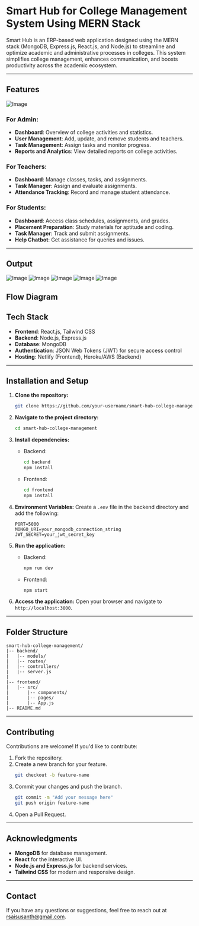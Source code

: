 # Smart Hub for College Management System Using MERN Stack

Smart Hub is an ERP-based web application designed using the MERN stack (MongoDB, Express.js, React.js, and Node.js) to streamline and optimize academic and administrative processes in colleges. This system simplifies college management, enhances communication, and boosts productivity across the academic ecosystem.

---

## Features

![Image](https://github.com/user-attachments/assets/2c68f392-09d6-4410-80fd-ab6cfb6d8bec)

### For Admin:

- **Dashboard**: Overview of college activities and statistics.
- **User Management**: Add, update, and remove students and teachers.
- **Task Management**: Assign tasks and monitor progress.
- **Reports and Analytics**: View detailed reports on college activities.

### For Teachers:

- **Dashboard**: Manage classes, tasks, and assignments.
- **Task Manager**: Assign and evaluate assignments.
- **Attendance Tracking**: Record and manage student attendance.

### For Students:

- **Dashboard**: Access class schedules, assignments, and grades.
- **Placement Preparation**: Study materials for aptitude and coding.
- **Task Manager**: Track and submit assignments.
- **Help Chatbot**: Get assistance for queries and issues.

---

## Output
![Image](https://github.com/user-attachments/assets/c970517e-407a-4aea-a26d-f40b2aae51dd)
![Image](https://github.com/user-attachments/assets/0dd03ee9-c104-4275-a700-6aa91b0214e6)
![Image](https://github.com/user-attachments/assets/39d08496-c041-4c0d-ba61-ac8e03c777ef)
![Image](https://github.com/user-attachments/assets/a384f3d5-495b-4d98-9a67-c1e8cde548e2)
![Image](https://github.com/user-attachments/assets/8d6dc725-1dae-4801-984d-8db6dcfda06a)


## Flow Diagram



## Tech Stack

- **Frontend**: React.js, Tailwind CSS
- **Backend**: Node.js, Express.js
- **Database**: MongoDB
- **Authentication**: JSON Web Tokens (JWT) for secure access control
- **Hosting**: Netlify (Frontend), Heroku/AWS (Backend)

---

## Installation and Setup

1. **Clone the repository:**

   ```bash
   git clone https://github.com/your-username/smart-hub-college-management.git
   ```

2. **Navigate to the project directory:**

   ```bash
   cd smart-hub-college-management
   ```

3. **Install dependencies:**

   - Backend:
     ```bash
     cd backend
     npm install
     ```
   - Frontend:
     ```bash
     cd frontend
     npm install
     ```

4. **Environment Variables:**
   Create a `.env` file in the backend directory and add the following:

   ```env
   PORT=5000
   MONGO_URI=your_mongodb_connection_string
   JWT_SECRET=your_jwt_secret_key
   ```

5. **Run the application:**

   - Backend:
     ```bash
     npm run dev
     ```
   - Frontend:
     ```bash
     npm start
     ```

6. **Access the application:**
   Open your browser and navigate to `http://localhost:3000`.

---

## Folder Structure

```
smart-hub-college-management/
|-- backend/
|   |-- models/
|   |-- routes/
|   |-- controllers/
|   |-- server.js
|
|-- frontend/
|   |-- src/
|       |-- components/
|       |-- pages/
|       |-- App.js
|-- README.md
```

---

## Contributing

Contributions are welcome! If you'd like to contribute:

1. Fork the repository.
2. Create a new branch for your feature.
   ```bash
   git checkout -b feature-name
   ```
3. Commit your changes and push the branch.
   ```bash
   git commit -m "Add your message here"
   git push origin feature-name
   ```
4. Open a Pull Request.

---

## Acknowledgments

- **MongoDB** for database management.
- **React** for the interactive UI.
- **Node.js and Express.js** for backend services.
- **Tailwind CSS** for modern and responsive design.

---

## Contact

If you have any questions or suggestions, feel free to reach out at rsaisusanth@gmail.com.


